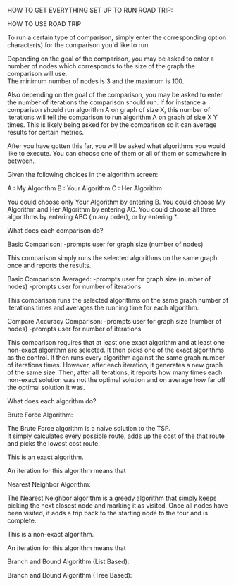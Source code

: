 HOW TO GET EVERYTHING SET UP TO RUN ROAD TRIP:



HOW TO USE ROAD TRIP:

To run a certain type of comparison, simply enter the corresponding 
option character(s) for the comparison you'd like to run.

Depending on the goal of the comparison, you may be asked to enter a 
number of nodes which corresponds to the size of the graph the 
comparison will use.  
The minimum number of nodes is 3 and the maximum is 100.

Also depending on the goal of the comparison, you may be asked to enter 
the number of iterations the comparison should run.  If for instance a 
comparison should run algorithm A on graph of size X, this number of 
iterations will tell the comparison to run algorithm A on graph of 
size X Y times.  This is likely being asked for by the comparison so
it can average results for certain metrics.  

After you have gotten this far, you will be asked what algorithms you 
would like to execute.  You can choose one of them or all of them or 
somewhere in between.

Given the following choices in the algorithm screen:

A : My Algorithm
B : Your Algorithm
C : Her Algorithm

You could choose only Your Algorithm by entering B.
You could choose My Algorithm and Her Algorithm by entering AC.
You could choose all three algorithms by entering ABC (in any order), or 
by entering *.



What does each comparison do?

Basic Comparison:
-prompts user for graph size (number of nodes)

This comparison simply runs the selected algorithms on the same graph 
once and reports the results.

Basic Comparison Averaged:
-prompts user for graph size (number of nodes)
-prompts user for number of iterations

This comparison runs the selected algorithms on the same graph number 
of iterations times and averages the running time for each algorithm.

Compare Accuracy Comparison:
-prompts user for graph size (number of nodes)
-prompts user for number of iterations

This comparison requires that at least one exact algorithm and at least 
one non-exact algorithm are selected.  It then picks one of the exact 
algorithms as the control.  It then runs every algorithm against the same 
graph number of iterations times.  However, after each iteration, it 
generates a new graph of the same size.  Then, after all iterations, it 
reports how many times each non-exact solution was not the optimal solution 
and on average how far off the optimal solution it was.



What does each algorithm do?

Brute Force Algorithm:

The Brute Force algorithm is a naive solution to the TSP.  
It simply calculates every possible route, adds up the cost of the that 
route and picks the lowest cost route.

This is an exact algorithm.

An iteration for this algorithm means that


Nearest Neighbor Algorithm:

The Nearest Neighbor algorithm is a greedy algorithm that simply keeps 
picking the next closest node and marking it as visited.  Once all nodes 
have been visited, it adds a trip back to the starting node to the tour 
and is complete.

This is a non-exact algorithm.

An iteration for this algorithm means that


Branch and Bound Algorithm (List Based):



Branch and Bound Algorithm (Tree Based):

